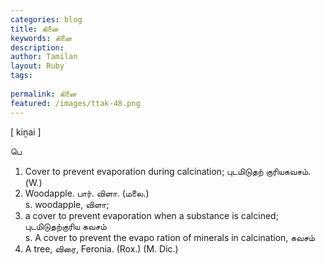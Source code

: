 ```yaml
---
categories: blog
title: கினை
keywords: கினை
description: 
author: Tamilan
layout: Ruby
tags: 
 
permalink: கினை
featured: /images/ttak-48.png
---
```

  
[ kiṉai ]  
  
பெ  
1. Cover to prevent evaporation during calcination; புடமிடுதற் குரியகவசம். (W.)  
2. Woodapple. பார். விளா. (மலை.)  
s. woodapple, விளா;  
2. a cover to prevent evaporation when a substance is calcined; புடமிடுதற்குரிய கவசம்  
s. A cover to prevent the evapo ration of minerals in calcination, கவசம்  
2. A tree, விரை, Feronia. (Rox.) (M. Dic.)
